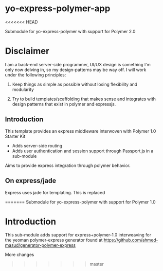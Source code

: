 # yo-express-polymer-app
<<<<<<< HEAD

Submodule for yo-express-polymer with support for Polymer 2.0

# Disclaimer
I am a back-end server-side programmer, UI/UX design is something I'm only now delving in, so my design-patterns may be way off. I will work under the following principles:

  1. Keep things as simple as possible without losing flexibility and modularity

  2. Try to build templates/scaffolding that makes sense and integrates with design patterns that exist in polymer and expressjs.

## Introduction

This template provides an express middleware interwoven with Polymer 1.0 Starter Kit

 - Adds server-side routing
 - Adds user authentication and session support through Passport.js in a sub-module

Aims to provide express integration through polymer behavior.


## On express/jade
Express uses jade for templating. This is replaced

=======
Submodule for yo-express-polymer with support for Polymer 1.0


# Introduction

This sub-module adds support for express+polymer-1.0 interweaving for the yeoman 
polymer-express generator found at https://github.com/ahmed-masud/generator-polymer-express

More changes 
>>>>>>> master
